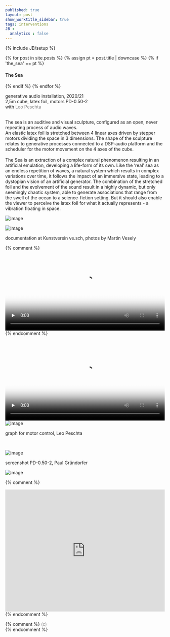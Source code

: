 ```yaml
---
published: true
layout: post
show_worktitle_sidebar: true
tags: interventions
JB :
  analytics : false
---
```


{% include JB/setup %}


<div class="container-parent">
<div class="container-narrow-right">
{% for post in site.posts %}
	{% assign pt = post.title | downcase %}
	{% if 'the_sea' == pt %}
<h4><a href="{{ BASE_PATH }}{{ post.url }}"></a>The Sea</h4>
	{% endif %}
{% endfor %}

<p>
generative audio installation, 2020/21<br />
2,5m cube, latex foil, motors
PD-0.50-2<br />
with <a href="https://leo.ok.ag/" target="_blank" style="text-decoration:none; color: grey">Leo Peschta</a><br />
<br />

The sea is an auditive and visual sculpture, configured as an open, never repeating process of audio waves.<br />
An elastic latex foil is stretched between 4 linear axes driven by stepper motors dividing the space in 3 dimensions. The shape of the sculpture relates to generative processes connected to a DSP-audio platform and the scheduler for the motor movement on the 4 axes of the cube.
<br /><br />
The Sea is an extraction of a complex natural phenomenon resulting in an artificial emulation, developing a life-form of its own. Like the ‘real’ sea as an endless repetition of waves, a natural system which results in complex variations over time, it follows the impact of an immersive state, leading to a dystopian vision of an artificial generator. The combination of the stretched foil and the evolvement of the sound result in a highly dynamic, but only seemingly chaotic system, able to generate associations that range from the swell of the ocean to a science-fiction setting. But it should also enable the viewer to perceive the latex foil for what it actually represents - a vibration floating in space.
</p>
</div>


<div class="container-narrow-left">
<img src="{{ site.url }}/images/theseadoku2_sm.jpg" loading="eager" alt="image">
<p></p>
<img src="{{ site.url }}/images/theseadoku4er_sm.jpg" loading="eager" alt="image">
<p>documentation at Kunstverein ve.sch, photos by Martin Vesely</p>
<p></p>

{% comment %}
<video controls preload="none" poster="{{ site.url }}/images/the_sea_poster.jpg" width="100%" height="auto">
  <source src="{{ site.url }}/images/the_sea_sm.mp4" type="video/mp4">
</video>
{% endcomment %}

<video controls preload="none" poster="{{ site.url }}/images/the_sea_poster2.jpg" width="100%" height="auto">
  <source src="{{ site.url }}/images/the_sea_vesch_smaller.mp4" type="video/mp4">
</video>

<img src="{{ site.url }}/images/the_sea_graph.jpg" loading="eager" alt="image">
<p>graph for motor control, Leo Peschta</p>
<br />
<p></p>
<img src="{{ site.url }}/images/the_sea_pd.jpg" loading="eager" alt="image">
<p>screenshot PD-0.50-2, Paul Gründorfer</p>

<p></p>
<img src="{{ site.url }}/images/the_sea1_sm2.jpg" loading="eager" alt="image">
<p></p>
</div>
</div>



{% comment %}
<iframe width="100%" height="384" frameborder="0" allowfullscreen="" webkitallowfullscreen="" src="http://player.vimeo.com/video/132323972?title=0&amp;byline=0&amp;portrait=0">
</iframe>
{% endcomment %}


{% comment %}
<font color="grey">(c)<br /></font>
{% endcomment %}